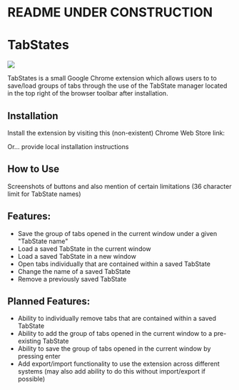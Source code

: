 # README UNDER CONSTRUCTION

# TabStates

![](http://i.imgur.com/YkRaul6.png)

TabStates is a small Google Chrome extension which allows users to to save/load groups of tabs through the use of the TabState manager located in the top right of the browser toolbar after installation.

## Installation

Install the extension by visiting this (non-existent) Chrome Web Store link: **[]()**

Or... provide local installation instructions

## How to Use

Screenshots of buttons and also mention of certain limitations (36 character limit for TabState names)

## Features:

- Save the group of tabs opened in the current window under a given "TabState name" 
- Load a saved TabState in the current window
- Load a saved TabState in a new window
- Open tabs individually that are contained within a saved TabState
- Change the name of a saved TabState
- Remove a previously saved TabState

## Planned Features:

- Ability to individually remove tabs that are contained within a saved TabState
- Ability to add the group of tabs opened in the current window to a pre-existing TabState
- Ability to save the group of tabs opened in the current window by pressing enter
- Add export/import functionality to use the extension across different systems (may also add ability to do this without import/export if possible)
